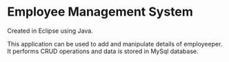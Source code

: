 # Employee Management System

 Created in Eclipse using Java.
 
 This application can be used to add and manipulate details of employeeper. It performs CRUD operations and data is stored in MySql database.
 
 
